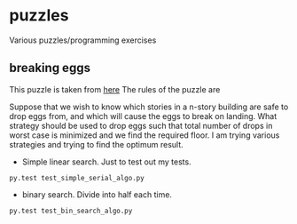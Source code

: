 # puzzles
Various puzzles/programming exercises

## breaking eggs
This puzzle is taken from [here](https://www.geeksforgeeks.org/puzzle-set-35-2-eggs-and-100-floors/)
The rules of the puzzle are

Suppose that we wish to know which stories in a n-story building are safe to drop eggs from, and which will cause the eggs to break on landing. What strategy should be used to drop eggs such that total number of drops in worst case is minimized and we find the required floor.
I am trying various strategies and trying to find the optimum result. 
* Simple linear search. Just to test out my tests.
```
py.test test_simple_serial_algo.py
```

* binary search. Divide into half each time.
```
py.test test_bin_search_algo.py
```
